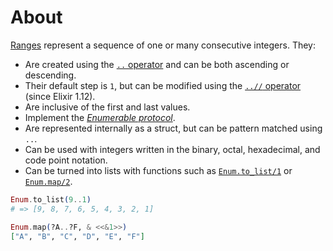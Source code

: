 # About

[Ranges][range] represent a sequence of one or many consecutive integers. They:

- Are created using the [`..` operator][range-operator] and can be both ascending or descending.
- Their default step is `1`, but can be modified using the [`..//` operator][range-operator-with-step] (since Elixir 1.12).
- Are inclusive of the first and last values.
- Implement the [_Enumerable protocol_][enumerable].
- Are represented internally as a struct, but can be pattern matched using `..`.
- Can be used with integers written in the binary, octal, hexadecimal, and code point notation.
- Can be turned into lists with functions such as [`Enum.to_list/1`][enum-to-list] or [`Enum.map/2`][enum-map].

```elixir
Enum.to_list(9..1)
# => [9, 8, 7, 6, 5, 4, 3, 2, 1]

Enum.map(?A..?F, & <<&1>>)
["A", "B", "C", "D", "E", "F"]
```

[range-operator]: https://hexdocs.pm/elixir/Kernel.html#../2
[range-operator-with-step]: https://hexdocs.pm/elixir/Kernel.html#..///3
[range]: https://hexdocs.pm/elixir/Range.html
[enumerable]: https://hexdocs.pm/elixir/Enumerable.html
[enum-to-list]: https://hexdocs.pm/elixir/Enum.html#to_list/1
[enum-map]: https://hexdocs.pm/elixir/Enum.html#to_list/1
